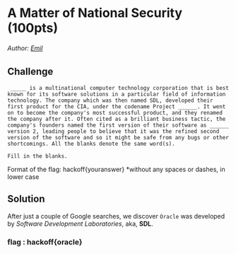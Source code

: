 # A Matter of National Security (100pts)
###### Author: [Emil](https://github.com/TheSkullCrushr)


## Challenge
`
_____ is a multinational computer technology corporation that is best known for its software solutions in a particular field of information technology. The company which was then named SDL, developed their first product for the CIA, under the codename Project ______. It went on to become the company's most successful product, and they renamed the company after it. Often cited as a brilliant business tactic, the company's founders named the first version of their software as ______ version 2, leading people to believe that it was the refined second version of the software and so it might be safe from any bugs or other shortcomings. All the blanks denote the same word(s).`

`Fill in the blanks.`

Format of the flag: hackoff{youranswer} 
*without any spaces or dashes, in lower case

## Solution
After just a couple of Google searches, we discover `Oracle` was developed by *Software Development Laboratories*, aka, **SDL**.
### flag : hackoff{oracle}
